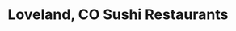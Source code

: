 ---
layout: city
title: Loveland, CO Sushi Restaurants
permalink: /colorado/loveland/
stateAbbr: CO
stateName: Colorado
cityName: Loveland

---